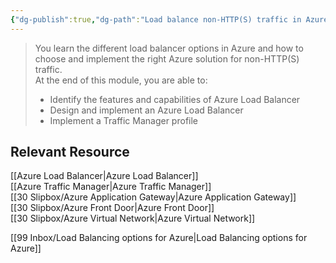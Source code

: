 ```yaml
---
{"dg-publish":true,"dg-path":"Load balance non-HTTP(S) traffic in Azure.md","permalink":"/load-balance-non-http-s-traffic-in-azure/","tags":["notes"]}
---
```


> You learn the different load balancer options in Azure and how to choose and implement the right Azure solution for non-HTTP(S) traffic.  
> At the end of this module, you are able to:
> - Identify the features and capabilities of Azure Load Balancer
> - Design and implement an Azure Load Balancer
> - Implement a Traffic Manager profile

## Relevant Resource

[[Azure Load Balancer\|Azure Load Balancer]]  
[[Azure Traffic Manager\|Azure Traffic Manager]]  
[[30 Slipbox/Azure Application Gateway\|Azure Application Gateway]]  
[[30 Slipbox/Azure Front Door\|Azure Front Door]]  
[[30 Slipbox/Azure Virtual Network\|Azure Virtual Network]]

[[99 Inbox/Load Balancing options for Azure\|Load Balancing options for Azure]]
